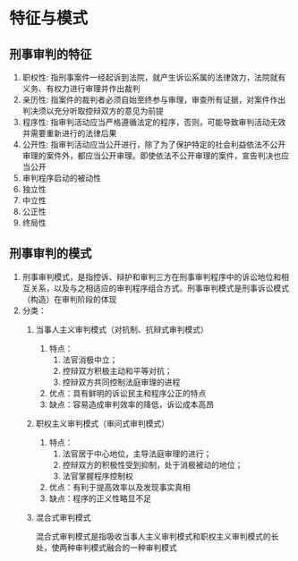 # 特征与模式

## 刑事审判的特征

1. 职权性: 指刑事案件一经起诉到法院，就产生诉讼系属的法律效力，法院就有义务、有权力进行审理并作出裁判
2. 亲历性: 指案件的裁判者必须自始至终参与审理，审查所有证据，对案件作出判决须以充分听取控辩双方的意见为前提
3. 程序性: 指审判活动应当严格遵循法定的程序，否则，可能导致审判活动无效并需要重新进行的法律后果
4. 公开性: 指审判活动应当公开进行，除了为了保护特定的社会利益依法不公开审理的案件外，都应当公开审理。即使依法不公开审理的案件，宣告判决也应当公开
5. 审判程序启动的被动性
6. 独立性
7. 中立性
8. 公正性
9. 终局性


## 刑事审判的模式
1. 刑事审判模式，是指控诉、辩护和审判三方在刑事审判程序中的诉讼地位和相互关系，以及与之相适应的审判程序组合方式。刑事审判模式是刑事诉讼模式（构造）在审判阶段的体现
2. 分类：
    1. 当事人主义审判模式（对抗制、抗辩式审判模式）

        1. 特点：
            1. 法官消极中立；
            2. 控辩双方积极主动和平等对抗；
            3. 控辩双方共同控制法庭审理的进程
        2. 优点：具有鲜明的诉讼民主和程序公正的特点
        3. 缺点：容易造成审判效率的降低，诉讼成本高昂

    2. 职权主义审判模式（审问式审判模式）
        
        1. 特点：
            1. 法官居于中心地位，主导法庭审理的进行；
            2. 控辩双方的积极性受到抑制，处于消极被动的地位；
            3. 法官掌握程序控制权
        2. 优点：有利于提高效率以及发现事实真相
        3. 缺点：程序的正义性略显不足
    
    3. 混合式审判模式

        混合式审判模式是指吸收当事人主义审判模式和职权主义审判模式的长处，使两种审判模式融合的一种审判模式
